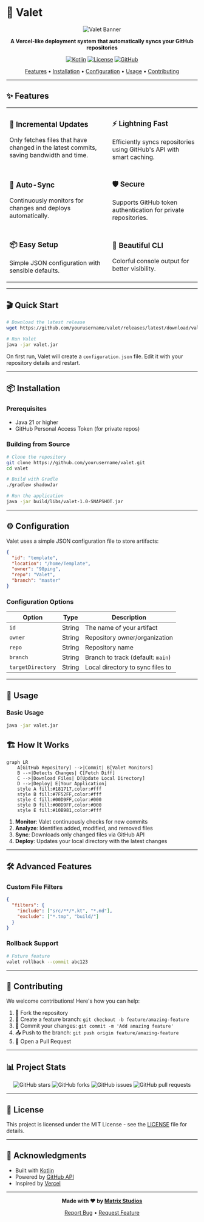 # 🚀 Valet

<div align="center">

![Valet Banner](https://via.placeholder.com/1200x300/000000/00D9FF?text=Valet+%7C+Lightning+Fast+GitHub+Deployments)

**A Vercel-like deployment system that automatically syncs your GitHub repositories**

[![Kotlin](https://img.shields.io/badge/Kotlin-2.2.0-7F52FF?style=for-the-badge&logo=kotlin&logoColor=white)](https://kotlinlang.org/)
[![License](https://img.shields.io/badge/License-MIT-green?style=for-the-badge)](LICENSE)
[![GitHub](https://img.shields.io/badge/GitHub-API-181717?style=for-the-badge&logo=github&logoColor=white)](https://docs.github.com/en/rest)

[Features](#-features) • [Installation](#-installation) • [Configuration](#-configuration) • [Usage](#-usage) • [Contributing](#-contributing)

</div>

---

## ✨ Features

<table>
<tr>
<td>

### 🎯 **Incremental Updates**
Only fetches files that have changed in the latest commits, saving bandwidth and time.

</td>
<td>

### ⚡ **Lightning Fast**
Efficiently syncs repositories using GitHub's API with smart caching.

</td>
</tr>
<tr>
<td>

### 🔄 **Auto-Sync**
Continuously monitors for changes and deploys automatically.

</td>
<td>

### 🛡️ **Secure**
Supports GitHub token authentication for private repositories.

</td>
</tr>
<tr>
<td>

### 📦 **Easy Setup**
Simple JSON configuration with sensible defaults.

</td>
<td>

### 🎨 **Beautiful CLI**
Colorful console output for better visibility.

</td>
</tr>
</table>

---

## 🎬 Quick Start

```bash
# Download the latest release
wget https://github.com/yourusername/valet/releases/latest/download/valet.jar

# Run Valet
java -jar valet.jar
```

On first run, Valet will create a `configuration.json` file. Edit it with your repository details and restart.

---

## 📦 Installation

### Prerequisites

- Java 21 or higher
- GitHub Personal Access Token (for private repos)

### Building from Source

```bash
# Clone the repository
git clone https://github.com/yourusername/valet.git
cd valet

# Build with Gradle
./gradlew shadowJar

# Run the application
java -jar build/libs/valet-1.0-SNAPSHOT.jar
```

---

## ⚙️ Configuration

Valet uses a simple JSON configuration file to store artifacts:

```json
{
  "id": "template",
  "location": "/home/Template",
  "owner": "98ping",
  "repo": "Valet",
  "branch": "master"
}
```

### Configuration Options

| Option            | Type | Description                              |
|-------------------|------|------------------------------------------|
| `id`               | String | The name of your artifact                |
| `owner`           | String | Repository owner/organization            |
| `repo`            | String | Repository name                          |
| `branch`          | String | Branch to track (default: `main`)        |
| `targetDirectory` | String | Local directory to sync files to         |

---

## 🎯 Usage

### Basic Usage

```bash
java -jar valet.jar
```

## 🏗️ How It Works

```mermaid
graph LR
    A[GitHub Repository] -->|Commit| B[Valet Monitors]
    B -->|Detects Changes| C[Fetch Diff]
    C -->|Download Files| D[Update Local Directory]
    D -->|Deploy| E[Your Application]
    style A fill:#181717,color:#fff
    style B fill:#7F52FF,color:#fff
    style C fill:#00D9FF,color:#000
    style D fill:#00D9FF,color:#000
    style E fill:#10B981,color:#fff
```

1. **Monitor**: Valet continuously checks for new commits
2. **Analyze**: Identifies added, modified, and removed files
3. **Sync**: Downloads only changed files via GitHub API
4. **Deploy**: Updates your local directory with the latest changes

---

## 🛠️ Advanced Features

### Custom File Filters

```json
{
  "filters": {
    "include": ["src/**/*.kt", "*.md"],
    "exclude": ["*.tmp", "build/"]
  }
}
```

### Rollback Support

```bash
# Future feature
valet rollback --commit abc123
```

---

## 🤝 Contributing

We welcome contributions! Here's how you can help:

1. 🍴 Fork the repository
2. 🔧 Create a feature branch: `git checkout -b feature/amazing-feature`
3. 💾 Commit your changes: `git commit -m 'Add amazing feature'`
4. 📤 Push to the branch: `git push origin feature/amazing-feature`
5. 🎉 Open a Pull Request

---

## 📊 Project Stats

<div align="center">

![GitHub stars](https://img.shields.io/github/stars/yourusername/valet?style=social)
![GitHub forks](https://img.shields.io/github/forks/yourusername/valet?style=social)
![GitHub issues](https://img.shields.io/github/issues/yourusername/valet)
![GitHub pull requests](https://img.shields.io/github/issues-pr/yourusername/valet)

</div>

---

## 📝 License

This project is licensed under the MIT License - see the [LICENSE](LICENSE) file for details.

---

## 🙏 Acknowledgments

- Built with [Kotlin](https://kotlinlang.org/)
- Powered by [GitHub API](https://docs.github.com/en/rest)
- Inspired by [Vercel](https://vercel.com/)

---

<div align="center">

**Made with ❤️ by [Matrix Studios](https://matrixstudios.ltd)**

[Report Bug](https://github.com/yourusername/valet/issues) • [Request Feature](https://github.com/yourusername/valet/issues)

</div>